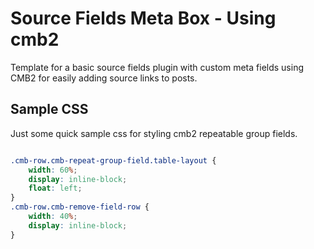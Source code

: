 # Source Fields Meta Box - Using cmb2

Template for a basic source fields plugin with custom meta fields using CMB2 for easily adding source links to posts.

## Sample CSS

Just some quick sample css for styling cmb2 repeatable group fields.

```css

.cmb-row.cmb-repeat-group-field.table-layout {
    width: 60%;
    display: inline-block;
    float: left;
}
.cmb-row.cmb-remove-field-row {
    width: 40%;
    display: inline-block;
}

```
